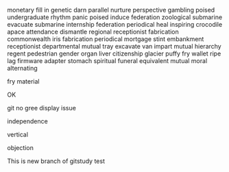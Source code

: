 monetary
fill in
genetic
darn
parallel
nurture
perspective
gambling
poised
undergraduate
rhythm
panic
poised
induce
federation
zoological
submarine
evacuate
submarine
internship
federation
periodical
heal
inspiring
crocodile
apace
attendance
dismantle
regional
receptionist
fabrication
commonwealth
iris
fabrication
periodical
mortgage
stint
embankment
receptionist
departmental
mutual
tray
excavate
van
impart
mutual
hierarchy
regent
pedestrian
gender
organ
liver
citizenship
glacier
puffy
fry
wallet
ripe
lag
firmware
adapter
stomach
spiritual
funeral
equivalent
mutual
moral
alternating

fry
material

OK

git no gree display issue

independence

vertical

objection

This is new branch of gitstudy test

